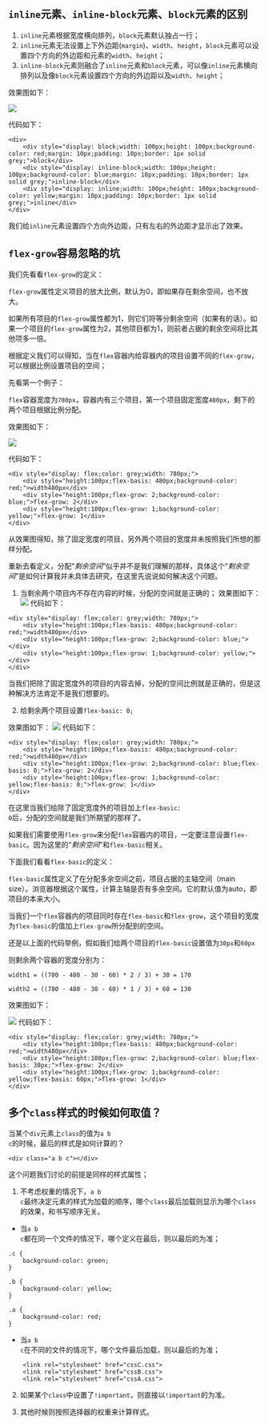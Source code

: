 ## <code>inline</code>元素、<code>inline-block</code>元素、<code>block</code>元素的区别
1. <code>inline</code>元素根据宽度横向排列，<code>block</code>元素默认独占一行；
2. <code>inline</code>元素无法设置上下外边距(<code>margin</code>)、<code>width</code>、<code>height</code>，<code>block</code>元素可以设置四个方向的外边距和元素的<code>width</code>、<code>height</code>；
3. <code>inline-block</code>元素则融合了<code>inline</code>元素和<code>block</code>元素，可以像<code>inline</code>元素横向排列以及像<code>block</code>元素设置四个方向的外边距以及<code>width</code>、<code>height</code>；

效果图如下：

![](https://user-gold-cdn.xitu.io/2019/8/10/16c7a14e82ef9a8e?w=740&h=758&f=png&s=57903)

代码如下：

```
<div>
    <div style="display: block;width: 100px;height: 100px;background-color: red;margin: 10px;padding: 10px;border: 1px solid grey;">block</div>
    <div style="display: inline-block;width: 100px;height: 100px;background-color: blue;margin: 10px;padding: 10px;border: 1px solid grey;">inline-block</div>
    <div style="display: inline;width: 100px;height: 100px;background-color: yellow;margin: 10px;padding: 10px;border: 1px solid grey;">inline</div>
</div>
```
我们给<code>inline</code>元素设置四个方向外边距，只有左右的外边距才显示出了效果。

## <code>flex-grow</code>容易忽略的坑

我们先看看<code>flex-grow</code>的定义：

<code>flex-grow</code>属性定义项目的放大比例，默认为0，即如果存在剩余空间，也不放大。

如果所有项目的<code>flex-grow</code>属性都为1，则它们将等分剩余空间（如果有的话）。如果一个项目的<code>flex-grow</code>属性为2，其他项目都为1，则前者占据的剩余空间将比其他项多一倍。

根据定义我们可以得知，当在<code>flex</code>容器内给容器内的项目设置不同的<code>flex-grow</code>，可以根据比例设置项目的空间；

先看第一个例子：

<code>flex</code>容器宽度为<code>780px</code>，容器内有三个项目，第一个项目固定宽度<code>480px</code>，剩下的两个项目根据比例分配。

效果图如下：

![](https://user-gold-cdn.xitu.io/2019/8/10/16c7a23650a45341?w=1570&h=522&f=jpeg&s=48236)

代码如下：

```
<div style="display: flex;color: grey;width: 780px;">
    <div style="height:100px;flex-basis: 480px;background-color: red;">width480px</div>
    <div style="height:100px;flex-grow: 2;background-color: blue;">flex-grow: 2</div>
    <div style="height:100px;flex-grow: 1;background-color: yellow;">flex-grow: 1</div>
</div>
```
从效果图得知，除了固定宽度的项目，另外两个项目的宽度并未按照我们所想的那样分配。

重新去看定义，分配“_剩余空间_”似乎并不是我们理解的那样，具体这个“_剩余空间_”是如何计算我并未具体去研究，在这里先说说如何解决这个问题。

1. 当剩余两个项目内不存在内容的时候，分配的空间就是正确的；
效果图如下：
![](https://user-gold-cdn.xitu.io/2019/8/10/16c7a2b825c7ad9b?w=1602&h=422&f=jpeg&s=30203)
代码如下：
```
<div style="display: flex;color: grey;width: 780px;">
    <div style="height:100px;flex-basis: 480px;background-color: red;">width480px</div>
    <div style="height:100px;flex-grow: 2;background-color: blue;"></div>
    <div style="height:100px;flex-grow: 1;background-color: yellow;"></div>
</div>
```

当我们把除了固定宽度外的项目的内容去掉，分配的空间比例就是正确的，但是这种解决方法肯定不是我们想要的。

2. 给剩余两个项目设置<code>flex-basic: 0;</code>

效果图如下：
![](https://user-gold-cdn.xitu.io/2019/8/10/16c7a2e66c7eb215?w=1604&h=566&f=jpeg&s=51175)
代码如下：
```
<div style="display: flex;color: grey;width: 780px;">
    <div style="height:100px;flex-basis: 480px;background-color: red;">width480px</div>
    <div style="height:100px;flex-grow: 2;background-color: blue;flex-basis: 0;">flex-grow: 2</div>
    <div style="height:100px;flex-grow: 1;background-color: yellow;flex-basis: 0;">flex-grow: 1</div>
</div>
```
在这里当我们给除了固定宽度外的项目加上<code>flex-basic: 0</code>后，分配的空间就是我们所期望的那样了。

如果我们需要使用<code>flex-grow</code>来分配<code>flex</code>容器内的项目，一定要注意设置<code>flex-basic</code>。因为这里的“_剩余空间_”和<code>flex-basic</code>相关。

下面我们看看<code>flex-basic</code>的定义：

<code>flex-basic</code>属性定义了在分配多余空间之前，项目占据的主轴空间（main size）。浏览器根据这个属性，计算主轴是否有多余空间。它的默认值为auto，即项目的本来大小。

当我们一个<code>flex</code>容器内的项目同时存在<code>flex-basic</code>和<code>flex-grow</code>，这个项目的宽度为<code>flex-basic</code>的值加上<code>flex-grow</code>所分配到的空间。

还是以上面的代码举例，假如我们给两个项目的<code>flex-basic</code>设置值为<code>30px</code>和<code>60px</code>

则剩余两个容器的宽度分别为：

<code>width1 = ((780 - 480 - 30 - 60) * 2 / 3) + 30 = 170</code>

<code>width2 = ((780 - 480 - 30 - 60) * 1 / 3) + 60 = 130</code>

效果图如下：

![](https://user-gold-cdn.xitu.io/2019/8/10/16c7a5a01b1f48fe?w=1610&h=494&f=jpeg&s=54951)
代码如下：

```
<div style="display: flex;color: grey;width: 780px;">
    <div style="height:100px;flex-basis: 480px;background-color: red;">width480px</div>
    <div style="height:100px;flex-grow: 2;background-color: blue;flex-basis: 30px;">flex-grow: 2</div>
    <div style="height:100px;flex-grow: 1;background-color: yellow;flex-basis: 60px;">flex-grow: 1</div>
</div>
```

## 多个<code>class</code>样式的时候如何取值？

当某个<code>div</code>元素上<code>class</code>的值为<code>a b c</code>的时候，最后的样式是如何计算的？

```
<div class="a b c"></div>
```

这个问题我们讨论的前提是同样的样式属性；

1. 不考虑权重的情况下，<code>a b c</code>最终决定元素的样式为加载的顺序，哪个<code>class</code>最后加载则显示为哪个<code>class</code>的效果，和书写顺序无关。
* 当<code>a b c</code>都在同一个文件的情况下，哪个定义在最后，则以最后的为准；

```
.c {
    background-color: green;
}

.b {
    background-color: yellow;
}

.a {
    background-color: red;
}
```
* 当<code>a b c</code>在不同的文件的情况下，哪个文件最后加载，则以最后的为准；

```
    <link rel="stylesheet" href="cssC.css">
    <link rel="stylesheet" href="cssB.css">
    <link rel="stylesheet" href="cssA.css">
```

2. 如果某个<code>class</code>中设置了<code>!important</code>，则直接以<code>!important</code>的为准。

3. 其他时候则按照选择器的权重来计算样式。